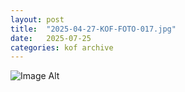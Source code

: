 ```yaml
---
layout:	post
title:	"2025-04-27-KOF-FOTO-017.jpg"
date:	2025-07-25
categories:	kof archive
---
```


![Image Alt](https://k0f.github.io/assets/2025-04-27-KOF-FOTO-017.jpg)